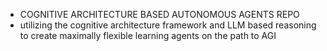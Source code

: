 - COGNITIVE ARCHITECTURE BASED AUTONOMOUS AGENTS REPO
- utilizing the cognitive architecture framework and LLM based reasoning to create maximally flexible learning agents on the path to AGI

<!---
klam75/klam75 is a ✨ special ✨ repository because its `README.md` (this file) appears on your GitHub profile.
You can click the Preview link to take a look at your changes.
--->
